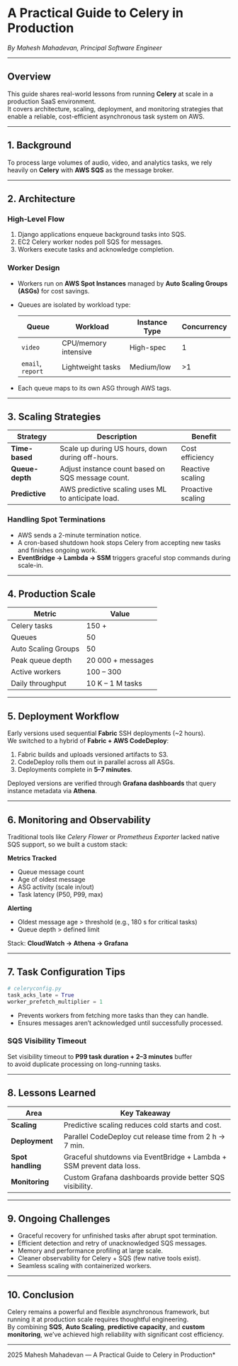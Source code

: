 # A Practical Guide to Celery in Production
*By Mahesh Mahadevan, Principal Software Engineer*

---

## Overview
This guide shares real-world lessons from running **Celery** at scale in a production SaaS environment.  
It covers architecture, scaling, deployment, and monitoring strategies that enable a reliable, cost-efficient asynchronous task system on AWS.

---

## 1. Background
To process large volumes of audio, video, and analytics tasks, we rely heavily on **Celery** with **AWS SQS** as the message broker.

---

## 2. Architecture

### High-Level Flow
1. Django applications enqueue background tasks into SQS.  
2. EC2 Celery worker nodes poll SQS for messages.  
3. Workers execute tasks and acknowledge completion.

### Worker Design
- Workers run on **AWS Spot Instances** managed by **Auto Scaling Groups (ASGs)** for cost savings.  
- Queues are isolated by workload type:  

  | Queue | Workload | Instance Type | Concurrency |
  |--------|-----------|---------------|--------------|
  | `video` | CPU/memory intensive | High-spec | 1 |
  | `email`, `report` | Lightweight tasks | Medium/low | >1 |

- Each queue maps to its own ASG through AWS tags.

---

## 3. Scaling Strategies

| Strategy | Description | Benefit |
|-----------|--------------|----------|
| **Time-based** | Scale up during US hours, down during off-hours. | Cost efficiency |
| **Queue-depth** | Adjust instance count based on SQS message count. | Reactive scaling |
| **Predictive** | AWS predictive scaling uses ML to anticipate load. | Proactive scaling |

### Handling Spot Terminations
- AWS sends a 2-minute termination notice.  
- A cron-based shutdown hook stops Celery from accepting new tasks and finishes ongoing work.  
- **EventBridge → Lambda → SSM** triggers graceful stop commands during scale-in.

---

## 4. Production Scale

| Metric | Value |
|---------|--------|
| Celery tasks | 150 + |
| Queues | 50 |
| Auto Scaling Groups | 50 |
| Peak queue depth | 20 000 + messages |
| Active workers | 100 – 300 |
| Daily throughput | 10 K – 1 M tasks |

---

## 5. Deployment Workflow

Early versions used sequential **Fabric** SSH deployments (~2 hours).  
We switched to a hybrid of **Fabric + AWS CodeDeploy**:

1. Fabric builds and uploads versioned artifacts to S3.  
2. CodeDeploy rolls them out in parallel across all ASGs.  
3. Deployments complete in **5–7 minutes**.

Deployed versions are verified through **Grafana dashboards** that query instance metadata via **Athena**.

---

## 6. Monitoring and Observability

Traditional tools like *Celery Flower* or *Prometheus Exporter* lacked native SQS support, so we built a custom stack:

**Metrics Tracked**
- Queue message count  
- Age of oldest message  
- ASG activity (scale in/out)  
- Task latency (P50, P99, max)

**Alerting**
- Oldest message age > threshold (e.g., 180 s for critical tasks)  
- Queue depth > defined limit

Stack: **CloudWatch → Athena → Grafana**

---

## 7. Task Configuration Tips

```python
# celeryconfig.py
task_acks_late = True
worker_prefetch_multiplier = 1
```

- Prevents workers from fetching more tasks than they can handle.  
- Ensures messages aren’t acknowledged until successfully processed.  

### SQS Visibility Timeout
Set visibility timeout to **P99 task duration + 2–3 minutes** buffer  
to avoid duplicate processing on long-running tasks.

---

## 8. Lessons Learned

| Area | Key Takeaway |
|-------|---------------|
| **Scaling** | Predictive scaling reduces cold starts and cost. |
| **Deployment** | Parallel CodeDeploy cut release time from 2 h → 7 min. |
| **Spot handling** | Graceful shutdowns via EventBridge + Lambda + SSM prevent data loss. |
| **Monitoring** | Custom Grafana dashboards provide better SQS visibility. |

---

## 9. Ongoing Challenges
- Graceful recovery for unfinished tasks after abrupt spot termination.  
- Efficient detection and retry of unacknowledged SQS messages.  
- Memory and performance profiling at large scale.  
- Cleaner observability for Celery + SQS (few native tools exist).  
- Seamless scaling with containerized workers.

---

## 10. Conclusion
Celery remains a powerful and flexible asynchronous framework, but running it at production scale requires thoughtful engineering.  
By combining **SQS**, **Auto Scaling**, **predictive capacity**, and **custom monitoring**, we’ve achieved high reliability with significant cost efficiency.

---

2025 Mahesh Mahadevan — A Practical Guide to Celery in Production*
